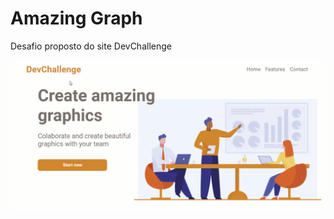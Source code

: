 # Amazing Graph
 Desafio proposto do site DevChallenge
 
 ![Imagem](https://github.com/luizlopes12/AmazingGraph/blob/main/gif.gif) 
